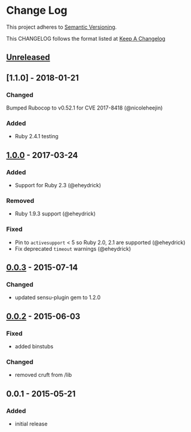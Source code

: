 # Change Log
This project adheres to [Semantic Versioning](http://semver.org/).

This CHANGELOG follows the format listed at [Keep A Changelog](http://keepachangelog.com/)

## [Unreleased]

## [1.1.0] - 2018-01-21
### Changed
Bumped Rubocop to v0.52.1 for CVE 2017-8418 (@nicoleheejin)

### Added
- Ruby 2.4.1 testing

## [1.0.0] - 2017-03-24
### Added
- Support for Ruby 2.3 (@eheydrick)

### Removed
- Ruby 1.9.3 support (@eheydrick)

### Fixed
- Pin to `activesupport` < 5 so Ruby 2.0, 2.1 are supported (@eheydrick)
- Fix deprecated `timeout` warnings (@eheydrick)

## [0.0.3] - 2015-07-14
### Changed
- updated sensu-plugin gem to 1.2.0

## [0.0.2] - 2015-06-03
### Fixed
- added binstubs

### Changed
- removed cruft from /lib

## 0.0.1 - 2015-05-21
### Added
- initial release

[Unreleased]: https://github.com/sensu-plugins/sensu-plugins-zendesk/compare/1.0.0...HEAD
[1.0.0]: https://github.com/sensu-plugins/sensu-plugins-zendesk/compare/0.0.3...1.0.0
[0.0.3]: https://github.com/sensu-plugins/sensu-plugins-zendesk/compare/0.0.2...0.0.3
[0.0.2]: https://github.com/sensu-plugins/sensu-plugins-zendesk/compare/0.0.1...0.0.2
